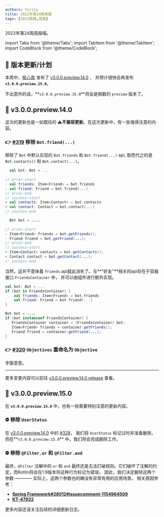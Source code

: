 ```yaml
---
authors: forliy
title: 2022年第24周周报
tags: [2022周报,周报]
---
```



2022年第24周周报喵。

<!--truncate-->

import Tabs from '@theme/Tabs';
import TabItem from '@theme/TabItem';
import CodeBlock from '@theme/CodeBlock';

## 🚀 版本更新/计划
本周中，[核心库](https://github.com/simple-robot/simpler-robot) 发布了
[v3.0.0.preview.14.0][v3.0.0.preview.14.0] ，
并预计很快会再发布 **`v3.0.0.preview.15.0`**。

不出意外的话，**`v3.0.0.preview.15.0`**将会是倒数的 `preview` 版本了。

## 🚩 v3.0.0.preview.14.0
这次的更新也是一如既往的 **⚠️不兼容更新**。在这次更新中，有一些值得注意的内容。

### 👉 [#319](https://github.com/simple-robot/simpler-robot/pull/319) 移除 `Bot.friend(...)`
移除了 `Bot` 中默认实现的 `Bot.friends` 和 `Bot.friend(...)` api, 取而代之的是 `Bot.contacts()` 和 `Bot.contact(...)`。

<Tabs groupId="code">
<TabItem value="Kotlin"  attributes={{'data-value': `Kotlin`}}>

```kotlin
  val bot: Bot = ...
  
// error-start
- val friends: Item<Friend> = bot.friends
- val friend: Friend = bot.friend(...)
// error-end
// success-start
+ val contacts: Item<Contact> = bot.contacts
+ val contact: Contact = bot.contact(...)
// success-end
```

</TabItem>
<TabItem value="Java" default attributes={{'data-value': `Java`}}>

```java
  Bot bot = ...;
  
// error-start
- Item<Friend> friends = bot.getFriends();
- Friend friend = bot.getFriend(...);
// error-end
// success-start
+ Item<Contact> contacts = bot.getContacts();
+ Contact contact = bot.getContact(...);
// success-end
```

</TabItem>
</Tabs>

当然，这并不意味着 `friends` api就此消失了。与**"好友"**相关的api存在于容器接口 `FriendsContainer` 中，
并可以由组件进行额外实现。


<Tabs groupId="code">
<TabItem value="Kotlin"  attributes={{'data-value': `Kotlin`}}>

```kotlin
val bot: Bot = ...
if (bot is FriendsContainer) {
    val friends: Item<Friend> = bot.friends
    val friend: Friend = bot.friend(...)
}
```

</TabItem>
<TabItem value="Java" default attributes={{'data-value': `Java`}}>

```java
Bot bot = ...;
if (bot instanceof FriendsContainer) {
   FriendsContainer container = (FriendsContainer) bot;
   Item<Friend> friends = container.getFriends();
   Friend friend = container.getFriend(...);  
}
```

</TabItem>
</Tabs>

### 👉 [#320](https://github.com/simple-robot/simpler-robot/pull/320) `Objectives` 重命名为 `Objective`
字面意思。

<hr/>

更多变更内容可以前往 [v3.0.0.preview.14.0 release][v3.0.0.preview.14.0] 查看。

## 🎏 v3.0.0.preview.15.0
在 **`v3.0.0.preview.15.0`** 中，也有一些需要特别注意的更新内容。

### ⛔️ 移除 `UserStatus`
在 [v3.0.0.preview.14.0][v3.0.0.preview.14.0] 中的 [#328](https://github.com/simple-robot/simpler-robot/pull/328)，
我们将 `UserStatus` 标记过时并准备删除。而在**`v3.0.0.preview.15.0`** 中，我们将会完成删除工作。

### ⛔️ 移除 `@Filter.or` 和 `@Filter.and`
最终，`@Filter` 注解中的 `or` 和 `and` 最终还是无法打破规则。它们破坏了注解的约定，而Kotlin将会在1.9版本将这种行为标记为错误。
因此，我们决定删除这两个参数 ———— 实际上，这两个参数也的确没有非常有用的应用场景。
相关原因参考：
- [**Spring Framework#28012#issuecomment-1154964509**](https://github.com/spring-projects/spring-framework/issues/28012#issuecomment-1154964509)
- [**KT-47932**](https://youtrack.jetbrains.com/issue/KT-47932)


[v3.0.0.preview.14.0]: https://github.com/simple-robot/simpler-robot/releases/tag/v3.0.0.preview.14.0


更多内容还请关注后续的详细更新日志。
